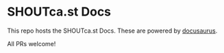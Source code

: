 # SHOUTca.st Docs

This repo hosts the SHOUTca.st Docs. These are powered by [docusaurus](https://docusaurus.io/).

All PRs welcome!

